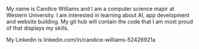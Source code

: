 My name is Candice Williams and I am a computer science major at Western University. I am interested in learning about AI, app development and website building. 
My git hub will contain the code that I am most proud of that displays my skills. 

My Linkedin is linkedin.com/in/candice-williams-52426921a 

<!---
CandiceWilliams/CandiceWilliams is a ✨ special ✨ repository because its `README.md` (this file) appears on your GitHub profile.
You can click the Preview link to take a look at your changes.
--->
